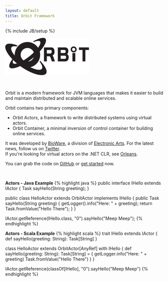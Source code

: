 ```yaml
---
layout: default
title: Orbit Framework
---
```

{% include JB/setup %}

![Orbit Framework](tpl/orbit-logo-black.png)

 <br/>

Orbit is a modern framework for JVM languages that makes it easier to build and maintain distributed and scalable online services.

Orbit contains two primary components: 

-  Orbit Actors, a framework to write distributed systems using virtual actors.
-  Orbit Container, a minimal inversion of control container for building online services.

It was developed by [BioWare](http://www.bioware.com), a division of [Electronic Arts](http://www.ea.com). For the latest news, follow us on [Twitter](https://twitter.com/OrbitFramework). 
<br /> If you're looking for virtual actors on the .NET CLR, see [Orleans](https://github.com/dotnet/Orleans). 

You can grab the code on [GitHub](https://github.com/electronicarts/orbit) or [get started](http://orbit.bioware.com/orbit-getting-started.html) now.

 <br/>

**Actors - Java Example** 
{% highlight java %}
public interface IHello extends IActor
{
    Task<String> sayHello(String greeting);
}
 
public class HelloActor extends OrbitActor implements IHello
{
    public Task<String> sayHello(String greeting)
    {
        getLogger().info("Here: " + greeting);
        return Task.fromValue("Hello There");
    }
}
 
IActor.getReference(IHello.class, "0").sayHello("Meep Meep");
{% endhighlight %}

**Actors - Scala Example** 
{% highlight scala %}
trait IHello extends IActor {
  def sayHello(greeting: String): Task[String]
}

class HelloActor extends OrbitActor[AnyRef] with IHello {
  def sayHello(greeting: String): Task[String] = {
    getLogger.info("Here: " + greeting)
    Task.fromValue("Hello There")
  }
}

IActor.getReference(classOf[IHello], "0").sayHello("Meep Meep")
{% endhighlight %}